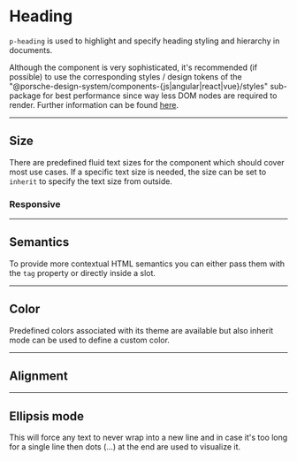 # Heading

`p-heading` is used to highlight and specify heading styling and hierarchy in documents.

<Notification heading="Recommendation" state="success">
  Although the component is very sophisticated, it's recommended (if possible) to use the corresponding styles / design tokens of
the "@porsche-design-system/components-{js|angular|react|vue}/styles" sub-package for best performance since way 
less DOM nodes are required to render. Further information can be found <a href="styles/typography">here</a>.
</Notification>

<TableOfContents></TableOfContents>

---

## Size

There are predefined fluid text sizes for the component which should cover most use cases. If a specific text size is
needed, the size can be set to `inherit` to specify the text size from outside.

<Playground :markup="sizeMarkup" :config="config">
  <SelectOptions v-model="size" :values="sizes" name="size"></SelectOptions>
</Playground>

### Responsive

<Playground :markup="sizeResponsiveMarkup" :config="config"></Playground>

---

## Semantics

To provide more contextual HTML semantics you can either pass them with the `tag` property or directly inside a slot.

<Playground :markup="semanticsMarkup" :config="config"></Playground>

---

## Color

Predefined colors associated with its theme are available but also inherit mode can be used to define a custom color.

<Playground :markup="colorMarkup" :config="config">
  <SelectOptions v-model="color" :values="colors" name="color"></SelectOptions>
</Playground>

---

## Alignment

<Playground :markup="alignMarkup" :config="config">
  <SelectOptions v-model="align" :values="aligns" name="align"></SelectOptions>
</Playground>

---

## Ellipsis mode

This will force any text to never wrap into a new line and in case it's too long for a single line then dots (…) at the
end are used to visualize it.

<Playground :markup="ellipsisMarkup" :config="config"></Playground>

<script lang="ts">
import Vue from 'vue';
import Component from 'vue-class-component';
import { HEADING_SIZES, HEADING_COLORS } from './heading-utils';
import { TEXT_ALIGNS } from '../text/text-align'; 

const sentence = 'The quick brown fox jumps over the lazy dog';

@Component
export default class Code extends Vue {
  config = { themeable: true };

  size = 'large';
  sizes = HEADING_SIZES;
  get sizeMarkup() {
    const style = this.size === 'inherit' ? ' style="font-size: 5rem;"' : '';
    return `<p-heading tag="h3" size="${this.size}"${style}>${sentence}</p-heading>`;
  }

  get sizeResponsiveMarkup() {
    return `<p-heading tag="h3" size="{ base: 'medium', l: 'large' }">${sentence}</p-heading>`;
  }

  get semanticsMarkup() {
    return `<p-heading tag="h3">${sentence}</p-heading>
<p-heading><h3>${sentence}</h3></p-heading>`;
  }

  color = 'primary';
  colors = HEADING_COLORS;
  get colorMarkup() {
    const style = this.color === 'inherit' ? ' style="color: deeppink;"' : '';
    return `<p-heading tag="h3" color="${this.color}"${style}>${sentence}</p-heading>`;
  }

  align = 'center';
  aligns = TEXT_ALIGNS;
  get alignMarkup() {
    return `<p-heading tag="h3" align="${this.align}">${sentence}</p-heading>`;
  }

  get ellipsisMarkup() {
    return `<p-heading tag="h3" ellipsis="true">Lorem ipsum dolor sit amet, consetetur sadipscing elitr, sed diam nonumy eirmod tempor invidunt ut labore et dolore magna aliquyam erat, sed diam voluptua. At vero eos et accusam et justo duo dolores et ea rebum.</p-heading>`;
  }
}
</script>
